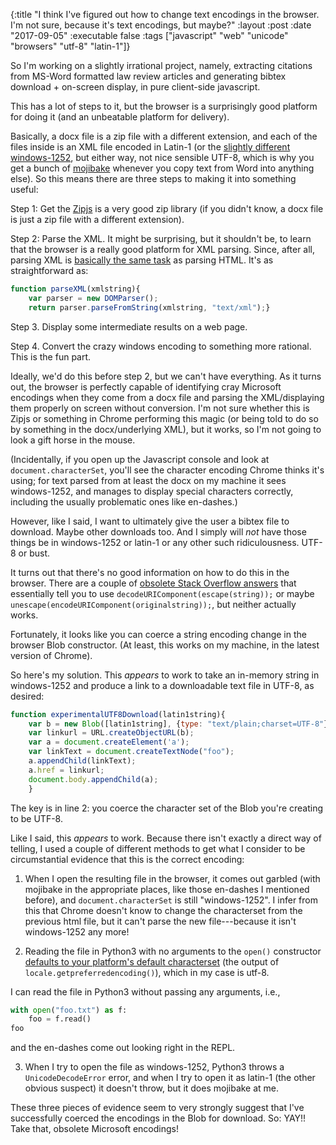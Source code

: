 {:title "I think I've figured out how to change text encodings in the browser. I'm not sure, because it's text encodings, but maybe?"
 :layout :post
 :date "2017-09-05"
 :executable false
 :tags  ["javascript" "web" "unicode" "browsers" "utf-8" "latin-1"]}
 
So I'm working on a slightly irrational project, namely, extracting citations from MS-Word formatted law review articles and generating bibtex download + on-screen display, in pure client-side javascript.  

This has a lot of steps to it, but the browser is a surprisingly good platform for doing it (and an unbeatable platform for delivery).

Basically, a docx file is a zip file with a different extension, and each of the files inside is an XML file encoded in Latin-1 (or the [slightly different windows-1252](https://stackoverflow.com/a/19111140/4386239), but either way, not nice sensible UTF-8, which is why you get a bunch of [mojibake](https://en.wikipedia.org/wiki/Mojibake) whenever you copy text from Word into anything else).  So this means there are three steps to making it into something useful:

Step 1: Get the [Zipjs](https://gildas-lormeau.github.io/zip.js/) is a very good zip library (if you didn't know, a docx file is just a zip file with a different extension).  

Step 2: Parse the XML.  It might be surprising, but it shouldn't be, to learn that the browser is a really good platform for XML parsing. Since, after all, parsing XML is [basically the same task](https://softwareengineering.stackexchange.com/questions/93296/relation-and-differences-between-sgml-xml-html-and-xhtml) as parsing HTML. It's as straightforward as:

```javascript
function parseXML(xmlstring){
    var parser = new DOMParser();
    return parser.parseFromString(xmlstring, "text/xml");}
```

Step 3. Display some intermediate results on a web page. 

Step 4. Convert the crazy windows encoding to something more rational. This is the fun part. 

Ideally, we'd do this before step 2, but we can't have everything. As it turns out, the browser is perfectly capable of identifying cray Microsoft encodings when they come from a docx file and parsing the XML/displaying them properly on screen without conversion. I'm not sure whether this is Zipjs or something in Chrome performing this magic (or being told to do so by something in the docx/underlying XML), but it works, so I'm not going to look a gift horse in the mouse.

(Incidentally, if you open up the Javascript console and look at `document.characterSet`, you'll see the character encoding Chrome thinks it's using; for text parsed from at least the docx on my machine it sees windows-1252, and manages to display special characters correctly, including the usually problematic ones like en-dashes.)

However, like I said, I want to ultimately give the user a bibtex file to download. Maybe other downloads too. And I simply will *not* have those things be in windows-1252 or latin-1 or any other such ridiculousness. UTF-8 or bust. 

It turns out that there's no good information on how to do this in the browser. There are a couple of [obsolete Stack Overflow answers](https://stackoverflow.com/a/5396742/4386239) that essentially tell you to use `decodeURIComponent(escape(string));` or maybe `unescape(encodeURIComponent(originalstring));`, but neither actually works. 

Fortunately, it looks like you can coerce a string encoding change in the browser Blob constructor. (At least, this works on my machine, in the latest version of Chrome). 

So here's my solution. This *appears* to work to take an in-memory string in windows-1252 and produce a link to a downloadable text file in UTF-8, as desired: 

```javascript
function experimentalUTF8Download(latin1string){
    var b = new Blob([latin1string], {type: "text/plain;charset=UTF-8"});
    var linkurl = URL.createObjectURL(b);
    var a = document.createElement('a');
    var linkText = document.createTextNode("foo");
    a.appendChild(linkText);
    a.href = linkurl;
    document.body.appendChild(a);
    }
```

The key is in line 2: you coerce the character set of the Blob you're creating to be UTF-8.

Like I said, this *appears* to work. Because there isn't exactly a direct way of telling, I used a couple of different methods to get what I consider to be circumstantial evidence that this is the correct encoding: 

1.  When I open the resulting file in the browser, it comes out garbled (with mojibake in the appropriate places, like those en-dashes I mentioned before), and `document.characterSet` is still "windows-1252". I infer from this that Chrome doesn't know to change the characterset from the previous html file, but it can't parse the new file---because it isn't windows-1252 any more!

2.  Reading the file in Python3 with no arguments to the `open()` constructor [defaults to your platform's default characterset](https://docs.python.org/3/library/functions.html#open) (the output of `locale.getpreferredencoding()`), which in my case is utf-8. 

I can read the file in Python3 without passing any arguments, i.e., 

```python
with open("foo.txt") as f:
    foo = f.read()
foo
```

and the en-dashes come out looking right in the REPL. 

3. When I try to open the file as windows-1252, Python3 throws a `UnicodeDecodeError` error, and when I try to open it as latin-1 (the other obvious suspect) it doesn't throw, but it does mojibake at me. 

These three pieces of evidence seem to very strongly suggest that I've successfully coerced the encodings in the Blob for download.  So: YAY!! Take that, obsolete Microsoft encodings!
